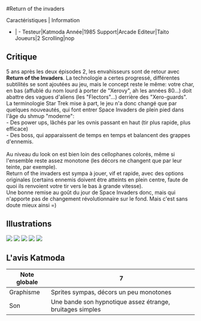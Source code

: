 #Return of the invaders

Caractéristiques | Information
- | -
Testeur|Katmoda
Année|1985
Support|Arcade
Editeur|Taito
Joueurs|2
Scrolling|nop

## Critique
5 ans après les deux épisodes 2, les envahisseurs sont de retour avec <b>Return of the Invaders</b>. La technologie a certes progressé, différentes subtilités se sont ajoutées au jeu, mais le concept reste le même: votre char, en bas (affublé du nom lourd à porter de "Xerovy", ah les années 80...) doit abattre des vagues d'aliens (les "Flectors"...) derrière des "Xero-guards".<br/>La terminologie Star Trek mise à part, le jeu n'a donc changé que par quelques nouveautés, qui font entrer Space Invaders de plein pied dans l'âge du shmup "moderne":<br/>- Des power ups, lâchés par les ovnis passant en haut (tir plus rapide, plus efficace)<br/>- Des boss, qui apparaissent de temps en temps et balancent des grappes d'ennemis.<br/><br/>Au niveau du look on est bien loin des cellophanes colorés, même si l'ensemble reste assez monotone (les décors ne changent que par leur teinte, par exemple).<br/>Return of the invaders est sympa à jouer, vif et rapide, avec des options originales (certains ennemis doivent être atteints en plein centre, faute de quoi ils renvoient votre tir vers le bas à grande vitesse).<br/>Une bonne remise au goût du jour de Space Invaders donc, mais qui n'apporte pas de changement révolutionnaire sur le fond. Mais c'est sans doute mieux ainsi =)

## Illustrations
![](http://www.shmup.com/images/thumbs/retinvaders_1.gif)
![](http://www.shmup.com/images/thumbs/retinvaders_2.gif)
![](http://www.shmup.com/images/thumbs/)
![](http://www.shmup.com/images/thumbs/)
![](http://www.shmup.com/images/thumbs/)

## L'avis Katmoda
Note globale|7
-|-
Graphisme|Sprites sympas, décors un peu monotones
Son|Une bande son hypnotique assez étrange, bruitages simples
